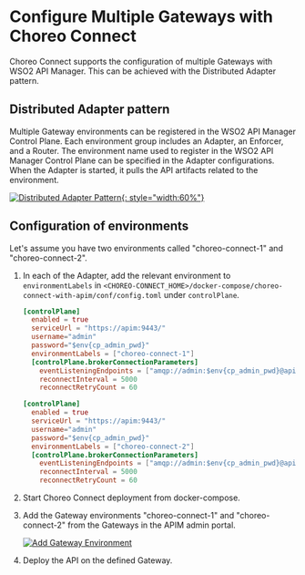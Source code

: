 # Configure Multiple Gateways with Choreo Connect

Choreo Connect supports the configuration of multiple Gateways with WSO2 API Manager. This can be achieved with the Distributed Adapter pattern.

## Distributed Adapter pattern

Multiple Gateway environments can be registered in the WSO2 API Manager Control Plane. Each environment group includes an Adapter, an Enforcer, and a Router. The environment name used to register in the WSO2 API Manager Control Plane can be specified in the Adapter configurations. When the Adapter is started, it pulls the API artifacts related to the environment.

[![Distributed Adapter Pattern]({{base_path}}/assets/img/deploy/mgw/distributed-adapter-pattern.png){: style="width:60%"}]({{base_path}}/assets/img/deploy/mgw/distributed-adapter-pattern.png)

## Configuration of environments

Let's assume you have two environments called "choreo-connect-1" and "choreo-connect-2".

1. In each of the Adapter, add the relevant environment to `environmentLabels` in `<CHOREO-CONNECT_HOME>/docker-compose/choreo-connect-with-apim/conf/config.toml` under `controlPlane`.

    ```toml tab="Adapter 1"
    [controlPlane]
      enabled = true
      serviceUrl = "https://apim:9443/"
      username="admin"
      password="$env{cp_admin_pwd}"
      environmentLabels = ["choreo-connect-1"]
      [controlPlane.brokerConnectionParameters]
        eventListeningEndpoints = ["amqp://admin:$env{cp_admin_pwd}@apim:5672?retries='10'&connectdelay='30'"]
        reconnectInterval = 5000
        reconnectRetryCount = 60
    ```

    ```toml tab="Adapter 2"
    [controlPlane]
      enabled = true
      serviceUrl = "https://apim:9443/"
      username="admin"
      password="$env{cp_admin_pwd}"
      environmentLabels = ["choreo-connect-2"]
      [controlPlane.brokerConnectionParameters]
        eventListeningEndpoints = ["amqp://admin:$env{cp_admin_pwd}@apim:5672?retries='10'&connectdelay='30'"]
        reconnectInterval = 5000
        reconnectRetryCount = 60
    ```
        
2. Start Choreo Connect deployment from docker-compose. 

3. Add the Gateway environments "choreo-connect-1" and "choreo-connect-2" from the Gateways in the APIM admin portal.

    [![Add Gateway Environment]({{base_path}}/assets/img/deploy/mgw/add-gateway-environment.png)]({{base_path}}/assets/img/deploy/mgw/add-gateway-environment.png)

4. Deploy the API on the defined Gateway.
